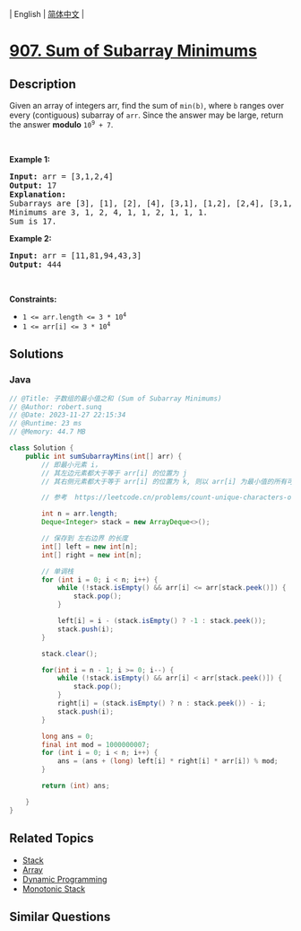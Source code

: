 
| English | [简体中文](README.md) |

# [907. Sum of Subarray Minimums](https://leetcode.cn//problems/sum-of-subarray-minimums/)

## Description

<p>Given an array of integers arr, find the sum of <code>min(b)</code>, where <code>b</code> ranges over every (contiguous) subarray of <code>arr</code>. Since the answer may be large, return the answer <strong>modulo</strong> <code>10<sup>9</sup> + 7</code>.</p>

<p>&nbsp;</p>
<p><strong class="example">Example 1:</strong></p>

<pre>
<strong>Input:</strong> arr = [3,1,2,4]
<strong>Output:</strong> 17
<strong>Explanation:</strong> 
Subarrays are [3], [1], [2], [4], [3,1], [1,2], [2,4], [3,1,2], [1,2,4], [3,1,2,4]. 
Minimums are 3, 1, 2, 4, 1, 1, 2, 1, 1, 1.
Sum is 17.
</pre>

<p><strong class="example">Example 2:</strong></p>

<pre>
<strong>Input:</strong> arr = [11,81,94,43,3]
<strong>Output:</strong> 444
</pre>

<p>&nbsp;</p>
<p><strong>Constraints:</strong></p>

<ul>
	<li><code>1 &lt;= arr.length &lt;= 3 * 10<sup>4</sup></code></li>
	<li><code>1 &lt;= arr[i] &lt;= 3 * 10<sup>4</sup></code></li>
</ul>


## Solutions


### Java

```Java
// @Title: 子数组的最小值之和 (Sum of Subarray Minimums)
// @Author: robert.sunq
// @Date: 2023-11-27 22:15:34
// @Runtime: 23 ms
// @Memory: 44.7 MB

class Solution {
    public int sumSubarrayMins(int[] arr) {
        // 即最小元素 i， 
        // 其左边元素都大于等于 arr[i] 的位置为 j
        // 其右侧元素都大于等于 arr[i] 的位置为 k, 则以 arr[i] 为最小值的所有可能为 （i - j） * （k - i）

        // 参考  https://leetcode.cn/problems/count-unique-characters-of-all-substrings-of-a-given-string/description/

        int n = arr.length;
        Deque<Integer> stack = new ArrayDeque<>();

        // 保存到 左右边界 的长度
        int[] left = new int[n];
        int[] right = new int[n];

        // 单调栈
        for (int i = 0; i < n; i++) {
            while (!stack.isEmpty() && arr[i] <= arr[stack.peek()]) {
                stack.pop();
            }

            left[i] = i - (stack.isEmpty() ? -1 : stack.peek());
            stack.push(i);
        }

        stack.clear();

        for(int i = n - 1; i >= 0; i--) {
            while (!stack.isEmpty() && arr[i] < arr[stack.peek()]) {
                stack.pop();
            }
            right[i] = (stack.isEmpty() ? n : stack.peek()) - i;
            stack.push(i);
        } 

        long ans = 0;
        final int mod = 1000000007;
        for (int i = 0; i < n; i++) {
            ans = (ans + (long) left[i] * right[i] * arr[i]) % mod;
        }

        return (int) ans;

    }
}
```



## Related Topics

- [Stack](https://leetcode.cn//tag/stack)
- [Array](https://leetcode.cn//tag/array)
- [Dynamic Programming](https://leetcode.cn//tag/dynamic-programming)
- [Monotonic Stack](https://leetcode.cn//tag/monotonic-stack)

## Similar Questions


